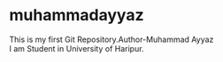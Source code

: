 # muhammadayyaz
This is my first Git Repository.Author-Muhammad Ayyaz
<br>
I am Student in University of Haripur.
